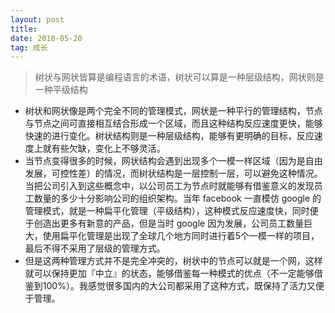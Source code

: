 ```yaml
---
layout: post
title:  
date: 2018-05-20
tag: 成长
---
```


> 树状与网状皆算是编程语言的术语，树状可以算是一种层级结构，网状则是一种平级结构

- 树状和网状像是两个完全不同的管理模式，网状是一种平行的管理结构，节点与节点之间可直接相互结合形成一个区域，而且这种结构反应速度更快，能够快速的进行变化。树状结构则是一种层级结构，能够有更明确的目标，反应速度上就有些欠缺，变化上不够灵活。
- 当节点变得很多的时候，网状结构会遇到出现多个一模一样区域（因为是自由发展，可控性差）的情况，而树状结构是一层控制一层，可以避免这种情况。当把公司引入到这些概念中，以公司员工为节点时就能够有借鉴意义的发现员工数量的多少十分影响公司的组织架构。当年 facebook 一直模仿 google 的管理模式，就是一种扁平化管理（平级结构），这种模式反应速度快，同时便于创造出更多有新意的产品，但是当时 google 因为发展，公司员工数量巨大，使用扁平化管理是出现了全球几个地方同时进行着5个一模一样的项目，最后不得不采用了层级的管理方式。
- 但是这两种管理方式并不是完全冲突的，树状中的节点可以就是一个网，这样就可以保持更加『中立』的状态，能够借鉴每一种模式的优点（不一定能够借鉴到100%）。我感觉很多国内的大公司都采用了这种方式，既保持了活力又便于管理。
